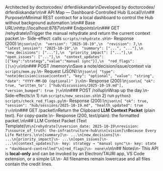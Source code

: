 Architected by doctorcodex/ drferdiiskandar\nDeveloped by doctorcodex/ drferdiiskandar\n\n# API Map — Dashboard-Controlled Hub (Local)\n\n## Purpose\nMinimal REST contract for a local dashboard to control the Hub without background automation.\n\n## Base URL\nhttp://localhost:8787\n\n## Endpoints\n\n### GET /rehydrate\nTrigger the manual rehydrate and return the current context packet.\n- Side-effect: calls `scripts/rehydrate.sh`\n- Response (200):\n```json\n{\n  "version": "2025-10-19",\n  "revision": 7,\n  "latest_session": "2025-10-19",\n  "summary": ["...", "..."],\n  "new_decisions": ["..."],\n  "priority_impact": ["..."],\n  "open_issues": ["..."],\n  "context_updates": [{"key":"strategy","value":"manual sync"}],\n  "red_flags": []\n}\n```\n\n### POST /memory\nSave a note/decision/issue/context via `scripts/mem.py`.\n- Request (JSON):\n```json\n{ "type": "note|decision|issue|context", "key": "optional", "value": "string", "date": "YYYY-MM-DD (optional)" }\n```\n- Response (200):\n```json\n{ "ok": true, "written_to": ["hub/discussions/2025-10-19.md"], "version_bumped": true }\n```\n\n### POST /rollup\nWrap up the day.\n- Side-effects:\n  1) run `scripts/new_session.sh`\n  2) run `python3 scripts/check_red_flags.py`\n- Response (200):\n```json\n{ "ok": true, "session": "hub/sessions/2025-10-19.md", "health_updated": true }\n```\n\n### GET /packet\nReturn the Clipboard **LLM Context Packet** (plain text). For copy-paste.\n- Response (200, text/plain): the formatted packet.\n\n## LLM Context Packet (Text Template)\n```\n[rehydrate]\nversion_date: 2025-10-19\nrevision: 7\nsource_of_truth: the-infrastructure-hub\n\n[vision]\nBecause Every Life Matters.\n\n[summary]\n- ...\n[new_decisions]\n- ...\n[priority_impact]\n- ...\n[open_issues]\n- ...\n[context_updates]\n- key: strategy → "manual sync"\n- key: state → "dashboard-controlled"\n[red_flags]\n- none\n```\n\n## Notes\n- This API is **local-only** and can be invoked by an Electron/TAURI app, VS Code extension, or a simple UI.\n- All filenames remain lowercase and all files contain the credit lines.